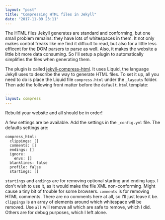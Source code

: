 ```yaml
---
layout: "post"
title: "Compressing HTML files in Jekyll"
date: "2017-11-09 23:11"
---
```

The HTML files Jekyll generates are standard and conforming, but one small problem remains: they have lots of whitespaces in them. It not only makes control freaks like me find it diffcult to read, but also for a little less efficent for the DOM parsers to parse as well. Also, it makes the website a little bit more data consuming. So I'll setup a plugin to automatically simplifies the files when generating them.

The plugin is called [jekyll-compress-html](http://jch.penibelst.de/). It uses Liquid, the language Jekyll uses to describe the way to generate HTML files. To set it up, all you need to do is place the Liquid file `compress.html` under the `_layouts` folder. Then add the following front matter before the `default.html` template:
```yaml
---
layout: compress
---
```
Rebuild your website and all should be in order!

A few settings are be available. Add the settings in the `_config.yml` file. The defaults settings are:
```
compress_html:
  clippings: []
  comments: []
  endings: []
  ignore:
    envs: []
  blanklines: false
  profile: false
  startings: []
```
`startings` and `endings` are for removing optional starting and ending tags. I don't wish to use it, as it would make the file XML non-conforming. Might cause a tiny bit of trouble for some browsers. `comments` is for removing HTML comments. There are no comments here at all, so I'll just leave it be. `clippings` is an array of elements around which whitespace will be removed. Use `all` will remove all which are safe to remove, which I did. Others are for debug purposes, which I left alone.
